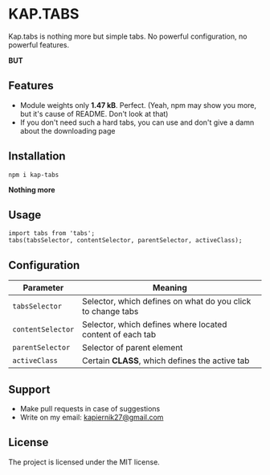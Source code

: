 # KAP.TABS 

Kap.tabs is nothing more but simple tabs. No powerful configuration, no powerful features.

__BUT__

## Features

- Module weights only __1.47 kB__. Perfect.
(Yeah, npm may show you more, but it's cause of README. Don't look at that)
- If you don't need such a hard tabs, you can use and don't give a damn about the downloading page

## Installation

    npm i kap-tabs


__Nothing more__

## Usage


    import tabs from 'tabs';
    tabs(tabsSelector, contentSelector, parentSelector, activeClass);

## Configuration

| Parameter     |    Meaning    |
| ------------- | ------------- |
| `tabsSelector`  | Selector, which defines on what do you click to change tabs |
| `contentSelector`  | Selector, which defines where located content of each tab  |
| `parentSelector`  | Selector of parent element  |
| `activeClass`  | Certain __CLASS__, which defines the active tab |


## Support

- Make pull requests in case of suggestions
- Write on my email: kapiernik27@gmail.com

## License

The project is licensed under the MIT license.
